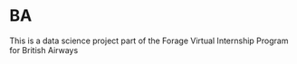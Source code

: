 # BA
This is a data science project part of the Forage Virtual Internship Program for British Airways
